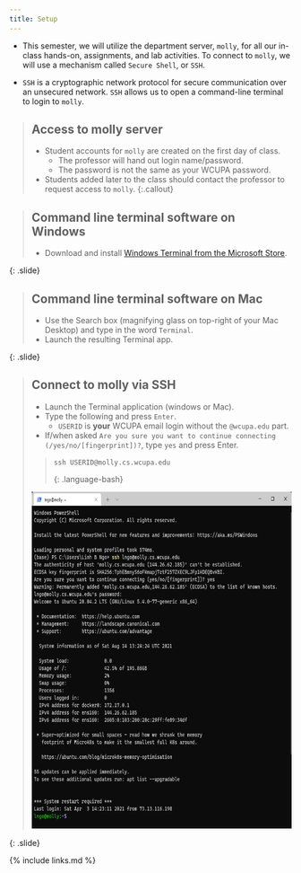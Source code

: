 ```yaml
---
title: Setup
---
```


- This semester, we will utilize the department server, `molly`, for all our in-class hands-on, 
assignments, and lab activities. To connect to `molly`, we will use a mechanism called `Secure Shell`,
or `SSH`. 

- `SSH` is a cryptographic network protocol for secure communication over an unsecured network. `SSH`
allows us to open a command-line terminal to login to `molly`. 

> ## Access to molly server
> 
> - Student accounts for `molly` are created on the first day of class. 
>   - The professor will hand out login name/password. 
>   - The password is not the same as your WCUPA password. 
> - Students added later to the class should contact the professor to request access to `molly`. 
{:.callout}


> ## Command line terminal software on Windows
> 
> - Download and install [Windows Terminal from the Microsoft Store](https://www.microsoft.com/en-us/p/windows-terminal/9n0dx20hk701?activetab=pivot:overviewtab).
>
{: .slide}

> ## Command line terminal software on Mac
>
> - Use the Search box (magnifying glass on top-right of your Mac Desktop) and type in the word `Terminal`. 
> - Launch the resulting Terminal app. 
>
{: .slide}

> ## Connect to molly via SSH
>
> - Launch the Terminal application (windows or Mac). 
> - Type the following and press `Enter`. 
>   - `USERID` is **your** WCUPA email login without the `@wcupa.edu` part. 
> - If/when asked `Are you sure you want to continue connecting (/yes/no/[fingerprint])?`, 
> type `yes` and press Enter. 
>
> > ~~~
> > ssh USERID@molly.cs.wcupa.edu
> > ~~~
> > {: .language-bash}
>
> <img src="fig/setup/01.png" alt="SSH to molly from a Windows Terminal" style="height:600px">
>
{: .slide}

{% include links.md %}
